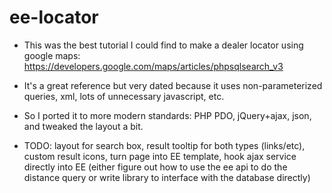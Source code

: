 ee-locator
==========
* This was the best tutorial I could find to make a dealer locator using google maps: https://developers.google.com/maps/articles/phpsqlsearch_v3

* It's a great reference but very dated because it uses non-parameterized queries, xml, lots of unnecessary javascript, etc.

* So I ported it to more modern standards: PHP PDO, jQuery+ajax, json, and tweaked the layout a bit.

* TODO: layout for search box, result tooltip for both types (links/etc), custom result icons, turn page into EE template, hook ajax service directly into EE (either figure out how to use the ee api to do the distance query or write library to interface with the database directly)

